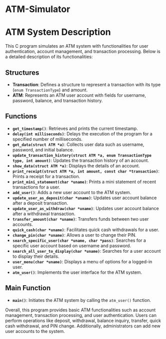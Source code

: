 # ATM-Simulator
# ATM System Description

This C program simulates an ATM system with functionalities for user authentication, account management, and transaction processing. Below is a detailed description of its functionalities:

## Structures

- **Transaction**: Defines a structure to represent a transaction with its type (`enum TransactionType`) and amount.
- **ATM**: Represents an ATM user account with fields for username, password, balance, and transaction history.

## Functions

- **`get_timestamp()`**: Retrieves and prints the current timestamp.
- **`delay(int milliseconds)`**: Delays the execution of the program for a specified number of milliseconds.
- **`get_data(struct ATM *a)`**: Collects user data such as username, password, and initial balance.
- **`update_transaction_history(struct ATM *a, enum TransactionType type, int amount)`**: Updates the transaction history of an account.
- **`show_data(struct ATM *a)`**: Displays the details of an account.
- **`print_receipt(struct ATM *a, int amount, const char *transaction)`**: Prints a receipt for a transaction.
- **`print_mini_statement(char *uname)`**: Prints a mini statement of recent transactions for a user.
- **`add_user()`**: Adds a new user account to the ATM system.
- **`update_user_as_deposit(char *uname)`**: Updates user account balance after a deposit transaction.
- **`update_user_as_withdraw(char *uname)`**: Updates user account balance after a withdrawal transaction.
- **`transfer_amount(char *uname)`**: Transfers funds between two user accounts.
- **`quick_cash(char *uname)`**: Facilitates quick cash withdrawals for a user.
- **`change_pin(char *uname)`**: Allows a user to change their PIN.
- **`search_specific_user(char *uname, char *pass)`**: Searches for a specific user account based on username and password.
- **`search_all_user_to_display(char *uname)`**: Searches for a user account to display their details.
- **`user_menu(char *uname)`**: Displays a menu of options for a logged-in user.
- **`atm_user()`**: Implements the user interface for the ATM system.

## Main Function

- **`main()`**: Initiates the ATM system by calling the `atm_user()` function.

Overall, this program provides basic ATM functionalities such as account management, transaction processing, and user authentication. Users can perform operations like deposit, withdrawal, balance inquiry, transfer, quick cash withdrawal, and PIN change. Additionally, administrators can add new user accounts to the system.
